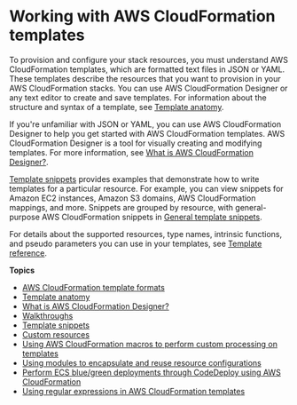# Working with AWS CloudFormation templates<a name="template-guide"></a>

To provision and configure your stack resources, you must understand AWS CloudFormation templates, which are formatted text files in JSON or YAML\. These templates describe the resources that you want to provision in your AWS CloudFormation stacks\. You can use AWS CloudFormation Designer or any text editor to create and save templates\. For information about the structure and syntax of a template, see [Template anatomy](template-anatomy.md)\.

If you're unfamiliar with JSON or YAML, you can use AWS CloudFormation Designer to help you get started with AWS CloudFormation templates\. AWS CloudFormation Designer is a tool for visually creating and modifying templates\. For more information, see [What is AWS CloudFormation Designer?](working-with-templates-cfn-designer.md)\.

[Template snippets](CHAP_TemplateQuickRef.md) provides examples that demonstrate how to write templates for a particular resource\. For example, you can view snippets for Amazon EC2 instances, Amazon S3 domains, AWS CloudFormation mappings, and more\. Snippets are grouped by resource, with general\-purpose AWS CloudFormation snippets in [General template snippets](quickref-general.md)\.

For details about the supported resources, type names, intrinsic functions, and pseudo parameters you can use in your templates, see [Template reference](template-reference.md)\.

**Topics**

- [AWS CloudFormation template formats](template-formats.md)
- [Template anatomy](template-anatomy.md)
- [What is AWS CloudFormation Designer?](working-with-templates-cfn-designer.md)
- [Walkthroughs](CHAP_Using.md)
- [Template snippets](CHAP_TemplateQuickRef.md)
- [Custom resources](template-custom-resources.md)
- [Using AWS CloudFormation macros to perform custom processing on templates](template-macros.md)
- [Using modules to encapsulate and reuse resource configurations](modules.md)
- [Perform ECS blue/green deployments through CodeDeploy using AWS CloudFormation](blue-green.md)
- [Using regular expressions in AWS CloudFormation templates](cfn-regexes.md)
